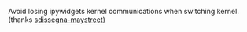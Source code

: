 Avoid losing ipywidgets kernel communications when switching kernel. (thanks [sdissegna-maystreet](https://github.com/sdissegna-maystreet))
